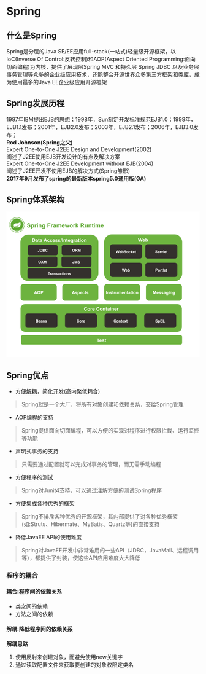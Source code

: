 # Spring
## 什么是Spring
  Spring是分层的Java SE/EE应用full-stack(一站式)轻量级开源框架，以IoC(Inverse Of Control:反转控制)和AOP(Aspect Oriented Programming:面向切面编程)为内核，提供了展现层Spring MVC 和持久层 Spring JDBC 以及业务层事务管理等众多的企业级应用技术，还能整合开源世界众多第三方框架和类库，成为使用最多的Java EE企业级应用开源框架
## Spring发展历程
  1997年IBM提出EJB的思想；1998年，Sun制定开发标准规范EJB1.0；1999年，EJB1.1发布；2001年，EJB2.0发布；2003年，EJB2.1发布；2006年，EJB3.0发布；  
 **Rod Johnson(Spring之父)**  
     Expert One-to-One J2EE Design and Development(2002)  
     阐述了J2EE使用EJB开发设计的有点及解决方案  
     Expert One-to-One J2EE Development without EJB(2004)  
     阐述了J2EE开发不使用EJB的解决方式(Spring雏形)  
**2017年9月发布了spring的最新版本spring5.0通用版(GA)**
## Spring体系架构
 ![images](spring-overview.png)
 
 ## Spring优点
 - 方便[解耦](README.md#程序的耦合)，简化开发(高内聚低耦合)
 >Spring就是一个大厂，将所有对象创建和依赖关系，交给Spring管理
 - AOP编程的支持
 >Spring提供面向切面编程，可以方便的实现对程序进行权限拦截、运行监控等功能
 - 声明式事务的支持
 >只需要通过配置就可以完成对事务的管理，而无需手动编程
 - 方便程序的测试
 >Spring对Junit4支持，可以通过注解方便的测试Spring程序
 - 方便集成各种优秀的框架
 >Spring不排斥各种优秀的开源框架，其内部提供了对各种优秀框架(如:Struts、Hibermate、MyBatis、Quartz等)的直接支持
 - 降低JavaEE API的使用难度
 >Spring对JavaEE开发中非常难用的一些API（JDBC，JavaMail、远程调用等），都提供了封装，使这些API应用难度大大降低
 
 
 
 ### 程序的耦合
 #### 耦合:程序间的依赖关系
 - 类之间的依赖
 - 方法之间的依赖
 #### 解耦:降低程序间的依赖关系
**解耦思路**
   1. 使用反射来创建对象，而避免使用new关键字
   2. 通过读取配置文件来获取要创建的对象权限定类名
 
